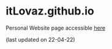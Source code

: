 # itLovaz.github.io

Personal Website page accessible [here](https://itlovaz.github.io/)


(last updated on 22-04-22)
